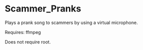 # Scammer_Pranks
Plays a prank song to scammers by using a virtual microphone.

Requires: ffmpeg

Does not require root.
